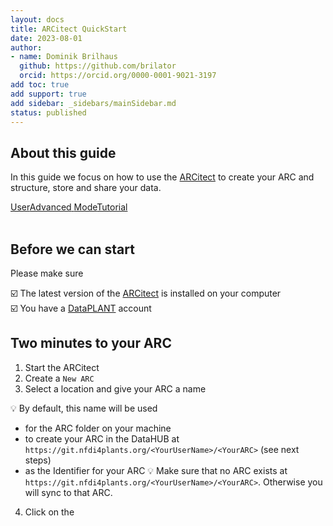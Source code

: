 ```yaml
---
layout: docs
title: ARCitect QuickStart
date: 2023-08-01
author:
- name: Dominik Brilhaus
  github: https://github.com/brilator
  orcid: https://orcid.org/0000-0001-9021-3197
add toc: true
add support: true
add sidebar: _sidebars/mainSidebar.md
status: published
---
```


## About this guide

In this guide we focus on how to use the [ARCitect](./../ARCitect-Manual/index.html) to create your ARC and structure, store and share your data.

<a href="./index.html">
    <span class="badge-category">User</span><span class="badge-selected" id="badge-advanced">Advanced</span>
    <span class="badge-category">Mode</span><span class="badge-selected" id="badge-tutorial">Tutorial</span>
</a>

<br>
<br>

## Before we can start

Please make sure

:ballot_box_with_check: The latest version of the [ARCitect](./../ARCitect-Manual/index.html) is installed on your computer  
:ballot_box_with_check: You have a [DataPLANT](https://register.nfdi4plants.org) account

## Two minutes to your ARC

1. Start the ARCitect
2. Create a `New ARC`
3. Select a location and give your ARC a name

💡 By default, this name will be used
  - for the ARC folder on your machine
  - to create your ARC in the DataHUB at `https://git.nfdi4plants.org/<YourUserName>/<YourARC>` (see next steps)
  - as the Identifier for your ARC
💡 Make sure that no ARC exists at `https://git.nfdi4plants.org/<YourUserName>/<YourARC>`. Otherwise you will sync to that ARC.

4. Click on the 

